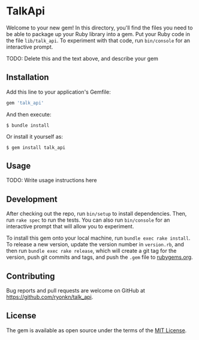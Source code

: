 # TalkApi

Welcome to your new gem! In this directory, you'll find the files you need to be able to package up your Ruby library into a gem. Put your Ruby code in the file `lib/talk_api`. To experiment with that code, run `bin/console` for an interactive prompt.

TODO: Delete this and the text above, and describe your gem

## Installation

Add this line to your application's Gemfile:

```ruby
gem 'talk_api'
```

And then execute:

    $ bundle install

Or install it yourself as:

    $ gem install talk_api

## Usage

TODO: Write usage instructions here

## Development

After checking out the repo, run `bin/setup` to install dependencies. Then, run `rake spec` to run the tests. You can also run `bin/console` for an interactive prompt that will allow you to experiment.

To install this gem onto your local machine, run `bundle exec rake install`. To release a new version, update the version number in `version.rb`, and then run `bundle exec rake release`, which will create a git tag for the version, push git commits and tags, and push the `.gem` file to [rubygems.org](https://rubygems.org).

## Contributing

Bug reports and pull requests are welcome on GitHub at https://github.com/ryonkn/talk_api.


## License

The gem is available as open source under the terms of the [MIT License](https://opensource.org/licenses/MIT).
